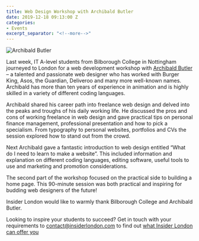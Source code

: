 ```yaml
---
title: Web Design Workshop with Archibald Butler
date: 2019-12-18 09:13:00 Z
categories:
- Events
excerpt_separator: "<!--more-->"
---
```


![Archibald Butler](/uploads/Archie-1.png)

Last week, IT A-level students from Bilborough College in Nottingham journeyed to London for a web development workshop with [Archibald Butler](https://www.archibaldbutler.com/) – a talented and passionate web designer who has worked with Burger King, Asos, the Guardian, Deliveroo and many more well-known names. Archibald has more than ten years of experience in animation and is highly skilled in a variety of different coding languages.

<!--more-->

Archibald shared his career path into freelance web design and delved into the peaks and troughs of his daily working life. He discussed the pros and cons of working freelance in web design and gave practical tips on personal finance management, professional presentation and how to pick a specialism. From typography to personal websites, portfolios and CVs the session explored how to stand out from the crowd.

Next Archibald gave a fantastic introduction to web design entitled “What do I need to learn to make a website”. This included information and explanation on different coding languages, editing software, useful tools to use and marketing and promotion considerations.

The second part of the workshop focused on the practical side to building a home page. This 90-minute session was both practical and inspiring for budding web designers of the future!

Insider London would like to warmly thank Bilborough College and Archibald Butler.

Looking to inspire your students to succeed? Get in touch with your requirements to [contact@insiderlondon.com](mailto:contact@insiderlondon.com) to find out [what Insider London can offer you](/london/company-visits/)
